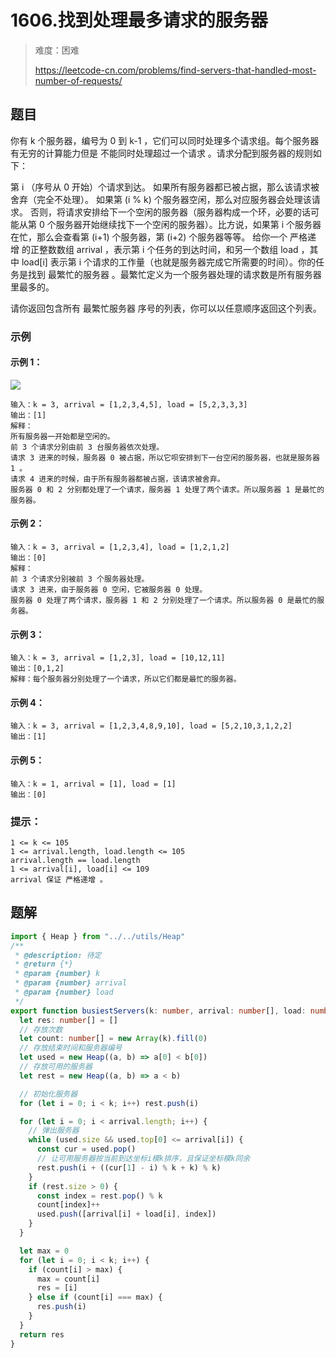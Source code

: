 # 1606.找到处理最多请求的服务器

> 难度：困难
>
> https://leetcode-cn.com/problems/find-servers-that-handled-most-number-of-requests/

## 题目

你有 k 个服务器，编号为 0 到 k-1 ，它们可以同时处理多个请求组。每个服务器有无穷的计算能力但是 不能同时处理超过一个请求 。请求分配到服务器的规则如下：

第 i （序号从 0 开始）个请求到达。
如果所有服务器都已被占据，那么该请求被舍弃（完全不处理）。
如果第 (i % k) 个服务器空闲，那么对应服务器会处理该请求。
否则，将请求安排给下一个空闲的服务器（服务器构成一个环，必要的话可能从第 0 个服务器开始继续找下一个空闲的服务器）。比方说，如果第 i 个服务器在忙，那么会查看第 (i+1) 个服务器，第 (i+2) 个服务器等等。
给你一个 严格递增 的正整数数组 arrival ，表示第 i 个任务的到达时间，和另一个数组 load ，其中 load[i] 表示第 i 个请求的工作量（也就是服务器完成它所需要的时间）。你的任务是找到 最繁忙的服务器 。最繁忙定义为一个服务器处理的请求数是所有服务器里最多的。

请你返回包含所有 最繁忙服务器 序号的列表，你可以以任意顺序返回这个列表。

### 示例

#### 示例 1：

![](https://assets.leetcode-cn.com/aliyun-lc-upload/uploads/2020/10/03/load-1.png)
```
输入：k = 3, arrival = [1,2,3,4,5], load = [5,2,3,3,3] 
输出：[1] 
解释：
所有服务器一开始都是空闲的。
前 3 个请求分别由前 3 台服务器依次处理。
请求 3 进来的时候，服务器 0 被占据，所以它呗安排到下一台空闲的服务器，也就是服务器 1 。
请求 4 进来的时候，由于所有服务器都被占据，该请求被舍弃。
服务器 0 和 2 分别都处理了一个请求，服务器 1 处理了两个请求。所以服务器 1 是最忙的服务器。
```

#### 示例 2：

```
输入：k = 3, arrival = [1,2,3,4], load = [1,2,1,2]
输出：[0]
解释：
前 3 个请求分别被前 3 个服务器处理。
请求 3 进来，由于服务器 0 空闲，它被服务器 0 处理。
服务器 0 处理了两个请求，服务器 1 和 2 分别处理了一个请求。所以服务器 0 是最忙的服务器。
```

#### 示例 3：

```
输入：k = 3, arrival = [1,2,3], load = [10,12,11]
输出：[0,1,2]
解释：每个服务器分别处理了一个请求，所以它们都是最忙的服务器。
```

#### 示例 4：

```
输入：k = 3, arrival = [1,2,3,4,8,9,10], load = [5,2,10,3,1,2,2]
输出：[1]
```

#### 示例 5：

```
输入：k = 1, arrival = [1], load = [1]
输出：[0]
```

### 提示：

```
1 <= k <= 105
1 <= arrival.length, load.length <= 105
arrival.length == load.length
1 <= arrival[i], load[i] <= 109
arrival 保证 严格递增 。
```

## 题解

```typescript
import { Heap } from "../../utils/Heap"
/**
 * @description: 待定
 * @return {*}
 * @param {number} k
 * @param {number} arrival
 * @param {number} load
 */
export function busiestServers(k: number, arrival: number[], load: number[]): number[] {
  let res: number[] = []
  // 存放次数
  let count: number[] = new Array(k).fill(0)
  // 存放结束时间和服务器编号
  let used = new Heap((a, b) => a[0] < b[0])
  // 存放可用的服务器
  let rest = new Heap((a, b) => a < b)

  // 初始化服务器
  for (let i = 0; i < k; i++) rest.push(i)

  for (let i = 0; i < arrival.length; i++) {
    // 弹出服务器
    while (used.size && used.top[0] <= arrival[i]) {
      const cur = used.pop()
      // 让可用服务器按当前到达坐标i模k排序，且保证坐标模k同余
      rest.push(i + ((cur[1] - i) % k + k) % k)
    }
    if (rest.size > 0) {
      const index = rest.pop() % k
      count[index]++
      used.push([arrival[i] + load[i], index])
    }
  }

  let max = 0
  for (let i = 0; i < k; i++) {
    if (count[i] > max) {
      max = count[i]
      res = [i]
    } else if (count[i] === max) {
      res.push(i)
    }
  }
  return res
}
```
